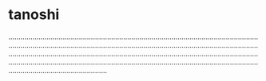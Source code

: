 # tanoshi
.................................................................................................................................................................................................................................................................................................................................................................................................................................................................................................................................................................